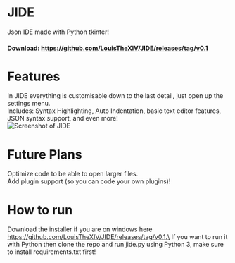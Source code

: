 # JIDE
Json IDE made with Python tkinter!
#### Download: https://github.com/LouisTheXIV/JIDE/releases/tag/v0.1

# Features
In JIDE everything is customisable down to the last detail, just open up the settings menu.\
Includes: Syntax Highlighting, Auto Indentation, basic text editor features, JSON syntax support, and even more!\
![Screenshot of JIDE](https://cdn.discordapp.com/attachments/753096420680138812/888458780562567188/unknown.png)

# Future Plans
Optimize code to be able to open larger files.\
Add plugin support (so you can code your own plugins)!

# How to run
Download the installer if you are on windows here https://github.com/LouisTheXIV/JIDE/releases/tag/v0.1.\
If you want to run it with Python then clone the repo and run jide.py using Python 3, make sure to install requirements.txt first!
